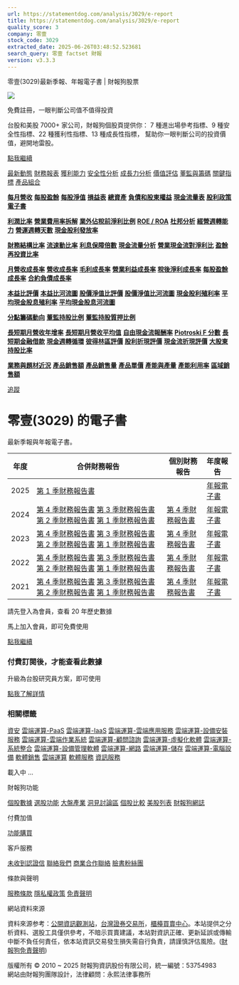 ```yaml
---
url: https://statementdog.com/analysis/3029/e-report
title: https://statementdog.com/analysis/3029/e-report
quality_score: 3
company: 零壹
stock_code: 3029
extracted_date: 2025-06-26T03:48:52.523681
search_query: 零壹 factset 財報
version: v3.3.3
---
```


零壹(3029)最新季報、年報電子書 | 財報狗股票















![](https://www.facebook.com/tr?id=1265443774131605&ev=PageView&noscript=1)













































































免費註冊，一眼判斷公司值不值得投資

台股和美股 7000+ 家公司，財報狗個股頁提供你：
7 種進出場參考指標、9 種安全性指標、22 種獲利性指標、13 種成長性指標，
幫助你一眼判斷公司的投資價值，避開地雷股。

[點我繼續](/users/sign_up)

[最新動態](/analysis/3029)
[財務報表](/analysis/3029/monthly-revenue)
[獲利能力](/analysis/3029/profit-margin)
[安全性分析](/analysis/3029/financial-structure-ratio)
[成長力分析](/analysis/3029/monthly-revenue-growth-rate)
[價值評估](/analysis/3029/pe)
[董監與籌碼](/analysis/3029/broker-trading)
[關鍵指標](/analysis/3029/long-term-and-short-term-monthly-revenue-yoy)
[產品組合](/analysis/3029/ai-search)

[**每月營收**](/analysis/3029/monthly-revenue)
[**每股盈餘**](/analysis/3029/eps)
[**每股淨值**](/analysis/3029/nav)
[**損益表**](/analysis/3029/income-statement)
[**總資產**](/analysis/3029/assets)
[**負債和股東權益**](/analysis/3029/liabilities-and-equity)
[**現金流量表**](/analysis/3029/cash-flow-statement)
[**股利政策**](/analysis/3029/dividend-policy)
[**電子書**](/analysis/3029/e-report)

[**利潤比率**](/analysis/3029/profit-margin)
[**營業費用率拆解**](/analysis/3029/operating-expense-ratio)
[**業外佔稅前淨利比例**](/analysis/3029/non-operating-income-to-profit-before-tax)
[**ROE / ROA**](/analysis/3029/roe-roa)
[**杜邦分析**](/analysis/3029/du-pont-analysis)
[**經營週轉能力**](/analysis/3029/turnover-ratio)
[**營運週轉天數**](/analysis/3029/turnover-days)
[**現金股利發放率**](/analysis/3029/dividend-payout-ratio)

[**財務結構比率**](/analysis/3029/financial-structure-ratio)
[**流速動比率**](/analysis/3029/current-ratio-and-quick-ratio)
[**利息保障倍數**](/analysis/3029/interest-coverage-ratio)
[**現金流量分析**](/analysis/3029/cash-flow-analysis)
[**營業現金流對淨利比**](/analysis/3029/operating-cash-flow-to-net-income-ratio)
[**盈餘再投資比率**](/analysis/3029/reinvestment-rate)

[**月營收成長率**](/analysis/3029/monthly-revenue-growth-rate)
[**營收成長率**](/analysis/3029/revenue-growth-rate)
[**毛利成長率**](/analysis/3029/gross-profit-growth-rate)
[**營業利益成長率**](/analysis/3029/operating-income-growth-rate)
[**稅後淨利成長率**](/analysis/3029/net-income-growth-rate)
[**每股盈餘成長率**](/analysis/3029/eps-growth-rate)
[**合約負債成長率**](/analysis/3029/current-contract-liabilities-growth-rate)

[**本益比評價**](/analysis/3029/pe)
[**本益比河流圖**](/analysis/3029/pe-band)
[**股價淨值比評價**](/analysis/3029/pb)
[**股價淨值比河流圖**](/analysis/3029/pb-band)
[**現金股利殖利率**](/analysis/3029/dividend-yield)
[**平均現金股息殖利率**](/analysis/3029/average-dividend-yield)
[**平均現金股息河流圖**](/analysis/3029/average-dividend-yield-band)

[**分點籌碼動向**](/analysis/3029/broker-trading)
[**董監持股比例**](/analysis/3029/board-members-and-supervisors-shares-to-shares-outstanding-ratio)
[**董監持股質押比例**](/analysis/3029/pledging-ratio-of-board-members-and-supervisors)

[**長短期月營收年增率**](/analysis/3029/long-term-and-short-term-monthly-revenue-yoy)
[**長短期月營收平均值**](/analysis/3029/average-long-term-and-short-term-monthly-revenue)
[**自由現金流報酬率**](/analysis/3029/croic)
[**Piotroski F 分數**](/analysis/3029/piotroski-f-score)
[**長短期金融借款**](/analysis/3029/financial-borrowing)
[**現金週轉循環**](/analysis/3029/cash-conversion-cycle)
[**彼得林區評價**](/analysis/3029/peter-lynch-valuation)
[**股利折現評價**](/analysis/3029/dividend-discount-valuation)
[**現金流折現評價**](/analysis/3029/dcf-valuation)
[**大股東持股比率**](/analysis/3029/majority-shareholders-share-ratio)

[**業務與題材近況**](/analysis/3029/ai-search)
[**產品銷售額**](/analysis/3029/product-sales-figure)
[**產品銷售量**](/analysis/3029/product-sales-volume)
[**產品單價**](/analysis/3029/product-unit-price)
[**產能與產量**](/analysis/3029/production-capacity)
[**產能利用率**](/analysis/3029/production-capacity-utilization)
[**區域銷售額**](/analysis/3029/product-regional-sales)

[追蹤](/users/sign_up)

# 零壹(3029) 的電子書

最新季報與年報電子書。

| 年度 | 合併財務報告 | 個別財務報告 | 年度報告 |
| --- | --- | --- | --- |
| 2025 | [第 1 季財務報告書](https://doc.twse.com.tw/server-java/t57sb01?co_id=3029&colorchg=1&kind=A&step=9&filename=202501_3029_AI1.pdf) |  | [年報電子書](/analysis) |
| 2024 | [第 4 季財務報告書](https://doc.twse.com.tw/server-java/t57sb01?co_id=3029&colorchg=1&kind=A&step=9&filename=202404_3029_AI1.pdf)  [第 3 季財務報告書](https://doc.twse.com.tw/server-java/t57sb01?co_id=3029&colorchg=1&kind=A&step=9&filename=202403_3029_AI1.pdf)  [第 2 季財務報告書](https://doc.twse.com.tw/server-java/t57sb01?co_id=3029&colorchg=1&kind=A&step=9&filename=202402_3029_AI1.pdf)  [第 1 季財務報告書](https://doc.twse.com.tw/server-java/t57sb01?co_id=3029&colorchg=1&kind=A&step=9&filename=202401_3029_AI1.pdf) | [第 4 季財務報告書](https://doc.twse.com.tw/server-java/t57sb01?co_id=3029&colorchg=1&kind=A&step=9&filename=202404_3029_AI3.pdf) | [年報電子書](https://doc.twse.com.tw/server-java/t57sb01?co_id=3029&colorchg=1&kind=F&step=9&filename=2024_3029_20250522F04.pdf) |
| 2023 | [第 4 季財務報告書](https://doc.twse.com.tw/server-java/t57sb01?co_id=3029&colorchg=1&kind=A&step=9&filename=202304_3029_AI1.pdf)  [第 3 季財務報告書](https://doc.twse.com.tw/server-java/t57sb01?co_id=3029&colorchg=1&kind=A&step=9&filename=202303_3029_AI1.pdf)  [第 2 季財務報告書](https://doc.twse.com.tw/server-java/t57sb01?co_id=3029&colorchg=1&kind=A&step=9&filename=202302_3029_AI1.pdf)  [第 1 季財務報告書](https://doc.twse.com.tw/server-java/t57sb01?co_id=3029&colorchg=1&kind=A&step=9&filename=202301_3029_AI1.pdf) | [第 4 季財務報告書](https://doc.twse.com.tw/server-java/t57sb01?co_id=3029&colorchg=1&kind=A&step=9&filename=202304_3029_AI3.pdf) | [年報電子書](https://doc.twse.com.tw/server-java/t57sb01?co_id=3029&colorchg=1&kind=F&step=9&filename=2023_3029_20240527F04.pdf) |
| 2022 | [第 4 季財務報告書](https://doc.twse.com.tw/server-java/t57sb01?co_id=3029&colorchg=1&kind=A&step=9&filename=202204_3029_AI1.pdf)  [第 3 季財務報告書](https://doc.twse.com.tw/server-java/t57sb01?co_id=3029&colorchg=1&kind=A&step=9&filename=202203_3029_AI1.pdf)  [第 2 季財務報告書](https://doc.twse.com.tw/server-java/t57sb01?co_id=3029&colorchg=1&kind=A&step=9&filename=202202_3029_AI1.pdf)  [第 1 季財務報告書](https://doc.twse.com.tw/server-java/t57sb01?co_id=3029&colorchg=1&kind=A&step=9&filename=202201_3029_AI1.pdf) | [第 4 季財務報告書](https://doc.twse.com.tw/server-java/t57sb01?co_id=3029&colorchg=1&kind=A&step=9&filename=202204_3029_AI3.pdf) | [年報電子書](https://doc.twse.com.tw/server-java/t57sb01?co_id=3029&colorchg=1&kind=F&step=9&filename=2022_3029_20230530F04.pdf) |
| 2021 | [第 4 季財務報告書](https://doc.twse.com.tw/server-java/t57sb01?co_id=3029&colorchg=1&kind=A&step=9&filename=202104_3029_AI1.pdf)  [第 3 季財務報告書](https://doc.twse.com.tw/server-java/t57sb01?co_id=3029&colorchg=1&kind=A&step=9&filename=202103_3029_AI1.pdf)  [第 2 季財務報告書](https://doc.twse.com.tw/server-java/t57sb01?co_id=3029&colorchg=1&kind=A&step=9&filename=202102_3029_AI1.pdf)  [第 1 季財務報告書](https://doc.twse.com.tw/server-java/t57sb01?co_id=3029&colorchg=1&kind=A&step=9&filename=202101_3029_AI1.pdf) | [第 4 季財務報告書](https://doc.twse.com.tw/server-java/t57sb01?co_id=3029&colorchg=1&kind=A&step=9&filename=202104_3029_AI3.pdf) | [年報電子書](https://doc.twse.com.tw/server-java/t57sb01?co_id=3029&colorchg=1&kind=F&step=9&filename=2021_3029_20220526F04.pdf) |

請先登入為會員，查看 20 年歷史數據

馬上加入會員，即可免費使用

[點我繼續](/users/sign_up)

### 付費訂閱後，才能查看此數據

升級為台股研究員方案，即可使用

[點我了解詳情](/pricing)

### 相關標籤

[資安](/tags/572)
[雲端運算-PaaS](/tags/739)
[雲端運算-IaaS](/tags/738)
[雲端運算-雲端應用服務](/tags/737)
[雲端運算-設備安裝服務](/tags/735)
[雲端運算-雲端作業系統](/tags/734)
[雲端運算-顧問諮詢](/tags/733)
[雲端運算-虛擬化軟體](/tags/732)
[雲端運算-系統整合](/tags/731)
[雲端運算-設備管理軟體](/tags/729)
[雲端運算-網路](/tags/714)
[雲端運算-儲存](/tags/713)
[雲端運算-電腦設備](/tags/711)
[軟體銷售](/tags/517)
[雲端運算](/tags/369)
[軟體服務](/tags/363)
[資訊服務](/tags/324)

載入中 ...





財報狗功能

[個股數據](/analysis)
[選股功能](/screeners)
[大盤產業](/taiex)
[洞見討論區](/insight)
[個股比較](/compare/tpe)
[美股列表](/us-stock-list)
[財報狗網誌](/blog/)

付費加值

[功能購買](/pricing)

客戶服務

[未收到認證信](/users/recv_auth_fail)
[聯絡我們](/contact)
[商業合作聯絡](/contact)
[臉書粉絲團](//www.facebook.com/statementdog)

條款與聲明

[服務條款](/law/tos)
[隱私權政策](/law/privacy)
[免責聲明](/law/disclaimer)

網站資料來源

資料來源参考：[公開資訊觀測站](http://mops.twse.com.tw/mops/web/index)，[台灣證券交易所](http://www.tse.com.tw/)，[櫃檯買賣中心](http://www.otc.org.tw/)。本站提供之分析資料、選股工具僅供參考，不暗示買賣建議，本站對資訊正確、更新延誤或傳輸中斷不負任何責任，依本站資訊交易發生損失需自行負責，請謹慎評估風險。([財報狗免責聲明](/law/disclaimer))

版權所有 © 2010 ~ 2025 財報狗資訊股份有限公司，統一編號：53754983  
網站由財報狗團隊設計，法律顧問：永熙法律事務所